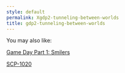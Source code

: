 ```yaml
---
style: default
permalink: Xgdp2-tunneling-between-worlds
title: gdp2-tunneling-between-worlds
---
```

You may also like:

[Game Day Part 1: Smilers](http://scp-wiki.net/game-day-1-smilers)

[SCP-1020](http://scp-wiki.net/scp-1020)
